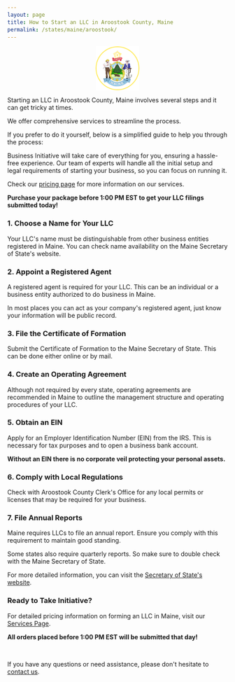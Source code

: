 ```yaml
---
layout: page
title: How to Start an LLC in Aroostook County, Maine
permalink: /states/maine/aroostook/
---
```


<a href="{{ site.data.resources.state_sos_websites.maine }}" target="_blank">
    <img src="/images/state-seals/maine-seal.png" alt="Maine State Seal" style="display: block; margin: 10px auto; width: 100px;">
</a>

<p>Starting an LLC in Aroostook County, Maine involves several steps and it can get tricky at times.</p>

<p>We offer comprehensive services to streamline the process.</p>

<p>If you prefer to do it yourself, below is a simplified guide to help you through the process:</p>

<p>Business Initiative will take care of everything for you, ensuring a hassle-free experience. Our team of experts will handle all the initial setup and legal requirements of starting your business, so you can focus on running it.</p>

<p>Check our <a href="/services/">pricing page</a> for more information on our services.</p>
<p><b>Purchase your package before 1:00 PM EST to get your LLC filings submitted today!</b></p>

<h3>1. Choose a Name for Your LLC</h3>
<p>Your LLC's name must be distinguishable from other business entities registered in Maine. You can check name availability on the Maine Secretary of State's website.</p>

<h3>2. Appoint a Registered Agent</h3>
<p>A registered agent is required for your LLC. This can be an individual or a business entity authorized to do business in Maine.</p>

<p>In most places you can act as your company's registered agent, just know your information will be public record.<p>

<h3>3. File the Certificate of Formation</h3>
<p>Submit the Certificate of Formation to the Maine Secretary of State. This can be done either online or by mail.</p>

<h3>4. Create an Operating Agreement</h3>
<p>Although not required by every state, operating agreements are recommended in Maine to outline the management structure and operating procedures of your LLC.</p>

<h3>5. Obtain an EIN</h3>
<p>Apply for an Employer Identification Number (EIN) from the IRS. This is necessary for tax purposes and to open a business bank account.</p>

<p><b>Without an EIN there is no corporate veil protecting your personal assets.</b></p>

<h3>6. Comply with Local Regulations</h3>
<p>Check with Aroostook County Clerk's Office for any local permits or licenses that may be required for your business.</p>

<h3>7. File Annual Reports</h3>
<p>Maine requires LLCs to file an annual report. Ensure you comply with this requirement to maintain good standing.</p>

<p>Some states also require quarterly reports. So make sure to double check with the Maine Secretary of State.</p>

<p>For more detailed information, you can visit the <a href="{{ site.data.resources.state_sos_websites.maine }}" target="_blank">Secretary of State's website</a>.</p>

<h3>Ready to Take Initiative?</h3>
<p>For detailed pricing information on forming an LLC in Maine, visit our <a href="/services/">Services Page</a>.</p>
<p><b>All orders placed before 1:00 PM EST will be submitted that day!</b></p>
<br>
<p>If you have any questions or need assistance, please don't hesitate to <a href="https://www.businessinitiative.org/contact/" target="_blank">contact us</a>.</p>
